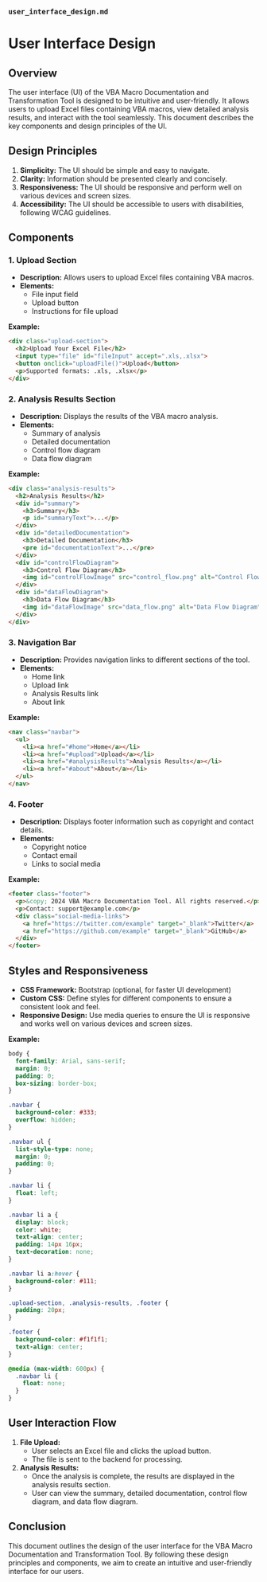 ### `user_interface_design.md`

# User Interface Design

## Overview
The user interface (UI) of the VBA Macro Documentation and Transformation Tool is designed to be intuitive and user-friendly. It allows users to upload Excel files containing VBA macros, view detailed analysis results, and interact with the tool seamlessly. This document describes the key components and design principles of the UI.

## Design Principles
1. **Simplicity:** The UI should be simple and easy to navigate.
2. **Clarity:** Information should be presented clearly and concisely.
3. **Responsiveness:** The UI should be responsive and perform well on various devices and screen sizes.
4. **Accessibility:** The UI should be accessible to users with disabilities, following WCAG guidelines.

## Components

### 1. Upload Section
- **Description:** Allows users to upload Excel files containing VBA macros.
- **Elements:**
  - File input field
  - Upload button
  - Instructions for file upload

**Example:**
```html
<div class="upload-section">
  <h2>Upload Your Excel File</h2>
  <input type="file" id="fileInput" accept=".xls,.xlsx">
  <button onclick="uploadFile()">Upload</button>
  <p>Supported formats: .xls, .xlsx</p>
</div>
```

### 2. Analysis Results Section
- **Description:** Displays the results of the VBA macro analysis.
- **Elements:**
  - Summary of analysis
  - Detailed documentation
  - Control flow diagram
  - Data flow diagram

**Example:**
```html
<div class="analysis-results">
  <h2>Analysis Results</h2>
  <div id="summary">
    <h3>Summary</h3>
    <p id="summaryText">...</p>
  </div>
  <div id="detailedDocumentation">
    <h3>Detailed Documentation</h3>
    <pre id="documentationText">...</pre>
  </div>
  <div id="controlFlowDiagram">
    <h3>Control Flow Diagram</h3>
    <img id="controlFlowImage" src="control_flow.png" alt="Control Flow Diagram">
  </div>
  <div id="dataFlowDiagram">
    <h3>Data Flow Diagram</h3>
    <img id="dataFlowImage" src="data_flow.png" alt="Data Flow Diagram">
  </div>
</div>
```

### 3. Navigation Bar
- **Description:** Provides navigation links to different sections of the tool.
- **Elements:**
  - Home link
  - Upload link
  - Analysis Results link
  - About link

**Example:**
```html
<nav class="navbar">
  <ul>
    <li><a href="#home">Home</a></li>
    <li><a href="#upload">Upload</a></li>
    <li><a href="#analysisResults">Analysis Results</a></li>
    <li><a href="#about">About</a></li>
  </ul>
</nav>
```

### 4. Footer
- **Description:** Displays footer information such as copyright and contact details.
- **Elements:**
  - Copyright notice
  - Contact email
  - Links to social media

**Example:**
```html
<footer class="footer">
  <p>&copy; 2024 VBA Macro Documentation Tool. All rights reserved.</p>
  <p>Contact: support@example.com</p>
  <div class="social-media-links">
    <a href="https://twitter.com/example" target="_blank">Twitter</a>
    <a href="https://github.com/example" target="_blank">GitHub</a>
  </div>
</footer>
```

## Styles and Responsiveness
- **CSS Framework:** Bootstrap (optional, for faster UI development)
- **Custom CSS:** Define styles for different components to ensure a consistent look and feel.
- **Responsive Design:** Use media queries to ensure the UI is responsive and works well on various devices and screen sizes.

**Example:**
```css
body {
  font-family: Arial, sans-serif;
  margin: 0;
  padding: 0;
  box-sizing: border-box;
}

.navbar {
  background-color: #333;
  overflow: hidden;
}

.navbar ul {
  list-style-type: none;
  margin: 0;
  padding: 0;
}

.navbar li {
  float: left;
}

.navbar li a {
  display: block;
  color: white;
  text-align: center;
  padding: 14px 16px;
  text-decoration: none;
}

.navbar li a:hover {
  background-color: #111;
}

.upload-section, .analysis-results, .footer {
  padding: 20px;
}

.footer {
  background-color: #f1f1f1;
  text-align: center;
}

@media (max-width: 600px) {
  .navbar li {
    float: none;
  }
}
```

## User Interaction Flow
1. **File Upload:**
   - User selects an Excel file and clicks the upload button.
   - The file is sent to the backend for processing.
2. **Analysis Results:**
   - Once the analysis is complete, the results are displayed in the analysis results section.
   - User can view the summary, detailed documentation, control flow diagram, and data flow diagram.

## Conclusion
This document outlines the design of the user interface for the VBA Macro Documentation and Transformation Tool. By following these design principles and components, we aim to create an intuitive and user-friendly interface for our users.
```

